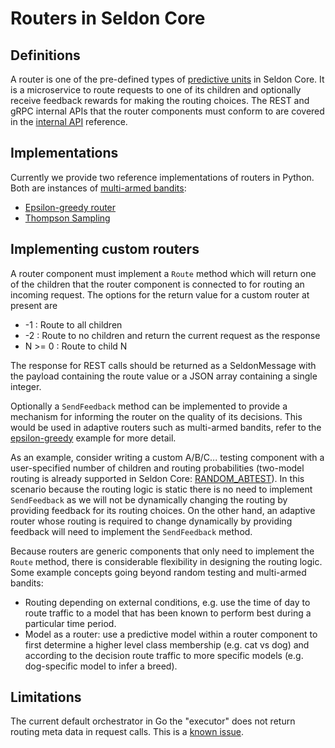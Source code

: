 # Routers in Seldon Core

## Definitions
A router is one of the pre-defined types of [predictive
units](../reference/apis/prediction.md#proto-buffer-and-grpc-definition) in
Seldon Core.
It is a microservice to route requests to one of its children and optionally
receive feedback rewards for making the routing choices.
The REST and gRPC internal APIs that the router components must conform to are
covered in the [internal API](../reference/apis/internal-api.md#router)
reference.

## Implementations
Currently we provide two reference implementations of routers in Python. Both are instances of [multi-armed bandits](https://en.wikipedia.org/wiki/Multi-armed_bandit#Semi-uniform_strategies):
* [Epsilon-greedy router](https://github.com/SeldonIO/seldon-core/tree/master/components/routers/epsilon-greedy)
* [Thompson Sampling](https://github.com/SeldonIO/seldon-core/tree/master/components/routers/thompson-sampling)

## Implementing custom routers
A router component must implement a `Route` method which will return one of the children that the router component is connected to for routing an incoming request. The options for the return value for a custom router at present are

 * -1 : Route to all children
 * -2 : Route to no children and return the current request as the response
 * N >= 0 : Route to child N

The response for REST calls should be returned as a SeldonMessage with the payload containing the route value or a JSON array containing a single integer.

Optionally a `SendFeedback` method can be implemented to provide a mechanism for informing the router on the quality of its decisions. This would be used in adaptive routers such as multi-armed bandits, refer to the [epsilon-greedy](https://github.com/SeldonIO/seldon-core/tree/master/components/routers/epsilon-greedy) example for more detail.

As an example, consider writing a custom A/B/C... testing component with a
user-specified number of children and routing probabilities (two-model routing
is already supported in Seldon Core:
[RANDOM_ABTEST](../reference/apis/prediction.md#proto-buffer-and-grpc-definition)).
In this scenario because the routing logic is static there is no need to
implement `SendFeedback` as we will not be dynamically changing the routing by
providing feedback for its routing choices.
On the other hand, an adaptive router whose routing is required to change
dynamically by providing feedback will need to implement the `SendFeedback`
method.

Because routers are generic components that only need to implement the `Route` method, there is considerable flexibility in designing the routing logic. Some example concepts going beyond random testing and multi-armed bandits:
* Routing depending on external conditions, e.g. use the time of day to route traffic to a model that has been known to perform best during a particular time period.
* Model as a router: use a predictive model within a router component to first determine a higher level class membership (e.g. cat vs dog) and according to the decision route traffic to more specific models (e.g. dog-specific model to infer a breed).

## Limitations

The current default orchestrator in Go the "executor" does not return routing meta data in request calls. This is a [known issue](https://github.com/SeldonIO/seldon-core/issues/1823).
